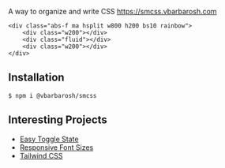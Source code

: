 A way to organize and write CSS https://smcss.vbarbarosh.com

    <div class="abs-f ma hsplit w800 h200 bs10 rainbow">
        <div class="w200"></div>
        <div class="fluid"></div>
        <div class="w200"></div>
    </div>

## Installation

    $ npm i @vbarbarosh/smcss

## Interesting Projects

* [Easy Toggle State](https://twikito.github.io/easy-toggle-state)
* [Responsive Font Sizes](https://github.com/MartijnCuppens/rfs)
* [Tailwind CSS](https://github.com/tailwindcss/tailwindcss)
